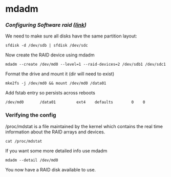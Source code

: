 # mdadm
### _Configuring Software raid ([link](https://www.thegeekdiary.com/redhat-centos-managing-software-raid-with-mdadm/))_

We need to make sure all disks have the same partition layout:
```
sfdisk -d /dev/sdb | sfdisk /dev/sdc
```

Now create the RAID device using mdadm
```
mdadm --create /dev/md0 --level=1 --raid-devices=2 /dev/sdb1 /dev/sdc1
```

Format the drive and mount it (dir will need to exist)
```
mke2fs -j /dev/md0 && mount /dev/md0 /data01
```

Add fstab entry so persists across reboots
```
/dev/md0       /data01         ext4    defaults        0    0
```

### Verifying the config

/proc/mdstat is a file maintained by the kernel which contains the real time information about the RAID arrays and devices.
```
cat /proc/mdstat
```

If you want some more detailed info use mdadm
```
mdadm --detail /dev/md0
```

You now have a RAID disk available to use.
